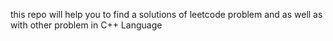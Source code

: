 this repo will help you to find a solutions of leetcode problem and as well as with other problem in C++ Language
